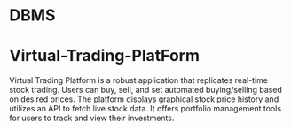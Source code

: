 
# DBMS
# Virtual-Trading-PlatForm
Virtual Trading Platform is a robust application that replicates real-time stock trading. Users can buy, sell, and set automated buying/selling based on desired prices. The platform displays graphical stock price history and utilizes an API to fetch live stock data. It offers portfolio management tools for users to track and view their investments.
